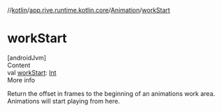 //[kotlin](../../../index.md)/[app.rive.runtime.kotlin.core](../index.md)/[Animation](index.md)/[workStart](work-start.md)



# workStart  
[androidJvm]  
Content  
val [workStart](work-start.md): [Int](https://kotlinlang.org/api/latest/jvm/stdlib/kotlin/-int/index.html)  
More info  


Return the offset in frames to the beginning of an animations work area. Animations will start playing from here.

  



